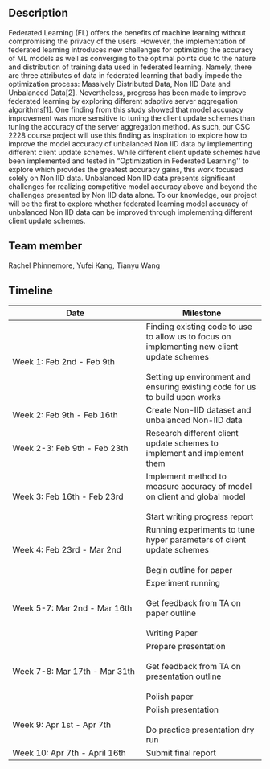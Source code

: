## Description
Federated Learning (FL) offers the benefits of machine learning without compromising the privacy of the users. However, the implementation of federated learning introduces new challenges for optimizing the accuracy of ML models as well as converging to the optimal points due to the nature and distribution of training data used in federated learning. Namely, there are three attributes of data in federated learning that badly impede the optimization process: Massively Distributed Data, Non IID Data and Unbalanced Data[2]. Nevertheless, progress has been made to improve federated learning by exploring different adaptive server aggregation algorithms[1]. One finding from this study showed that model accuracy improvement was more sensitive to tuning the client update schemes than tuning the accuracy of the server aggregation method. As such, our CSC 2228 course project will use this finding as inspiration to explore how to improve the model accuracy of unbalanced Non IID data by implementing different client update schemes. While different client update schemes have been implemented and tested in “Optimization in Federated Learning'' to explore which provides the greatest accuracy gains, this work focused solely on Non IID data. Unbalanced Non IID data presents significant challenges for realizing competitive model accuracy above and beyond the challenges presented by Non IID data alone. To our knowledge, our project will be the first to explore whether federated learning model accuracy of unbalanced Non IID data can be improved through implementing different client update schemes.

## Team member
Rachel Phinnemore, Yufei Kang, Tianyu Wang

## Timeline
<table>
  <thead>
    <tr>
      <th style="text-align: center" width=250px>Date</th>
      <th style="text-align: center">Milestone</th>
    </tr>
  </thead>
  <tbody>
    <tr>
      <td>Week 1: Feb 2nd - Feb 9th </td>
      <td>Finding existing code to use to allow us to focus on implementing new client update schemes <br/><br/>
        Setting up environment and ensuring existing code for us to build upon works </td>
    </tr>
    <tr>
      <td>Week 2: Feb 9th - Feb 16th </td>
      <td>Create Non-IID dataset and unbalanced Non-IID data </td>
    </tr>
    <tr>
      <td>Week 2-3: Feb 9th - Feb 23th</td>
      <td>Research different client update schemes to implement and implement them </td>
    </tr>
    <tr>
      <td> Week 3: Feb 16th - Feb 23rd </td>
      <td> Implement method to measure accuracy of model on client and global model <br/><br/>
        Start writing progress report</td>
    </tr>
    <tr>
      <td> Week 4: Feb 23rd - Mar 2nd  </td>
      <td> 
        Running experiments to tune hyper parameters of client update schemes <br/><br/>
        Begin outline for paper 
      </td>
    </tr>
    <tr>
      <td> Week 5-7: Mar 2nd - Mar 16th </td>
      <td> 
        Experiment running <br/><br/>
        Get feedback from TA on paper outline <br/><br/>
        Writing Paper 
      </td>
    </tr>
    <tr>
      <td> Week 7-8: Mar 17th - Mar 31th </td>
      <td> 
        Prepare presentation <br/><br/>
        Get feedback from TA on presentation outline <br/><br/>
        Polish paper
      </td>
    </tr>
    <tr>
      <td> Week 9: Apr 1st - Apr 7th </td>
      <td> 
        Polish presentation <br/><br/>
        Do practice presentation dry run 
      </td>
    </tr>
    <tr>
      <td> Week 10: Apr 7th - April 16th </td>
      <td>
        Submit final report
      </td>
    </tr>
  </tbody>
</table>
